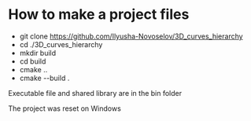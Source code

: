 # How to make a project files

* git clone https://github.com/Ilyusha-Novoselov/3D_curves_hierarchy
* cd ./3D_curves_hierarchy
* mkdir build
* cd build
* cmake ..
* cmake --build .

Executable file and shared library are in the bin folder

The project was reset on Windows

